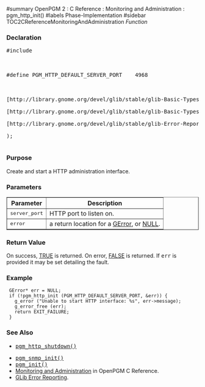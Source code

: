 ﻿#summary OpenPGM 2 : C Reference : Monitoring and Administration : pgm\_http\_init()
#labels Phase-Implementation
#sidebar TOC2CReferenceMonitoringAndAdministration
_Function_
### Declaration ###
<pre>
#include <pgm/http.h><br>
<br>
#define PGM_HTTP_DEFAULT_SERVER_PORT    4968<br>
<br>
[http://library.gnome.org/devel/glib/stable/glib-Basic-Types.html#gboolean gboolean] *pgm_http_init* (<br>
[http://library.gnome.org/devel/glib/stable/glib-Basic-Types.html#guint guint]        server_port,<br>
[http://library.gnome.org/devel/glib/stable/glib-Error-Reporting.html#GError GError]**     error<br>
);<br>
</pre>

### Purpose ###
Create and start a HTTP administration interface.

### Parameters ###

<table cellpadding='5' border='1' cellspacing='0'>
<tr>
<th>Parameter</th>
<th>Description</th>
</tr>
<tr>
<td><tt>server_port</tt></td>
<td>HTTP port to listen on.</td>
</tr><tr>
<td><tt>error</tt></td>
<td>a return location for a <a href='http://library.gnome.org/devel/glib/stable/glib-Error-Reporting.html#GError'>GError</a>, or <a href='http://library.gnome.org/devel/glib/stable/glib-Standard-Macros.html#NULL--CAPS'>NULL</a>.</td>
</tr>
</table>


### Return Value ###
On success, [TRUE](http://library.gnome.org/devel/glib/stable/glib-Standard-Macros.html#TRUE--CAPS) is returned.  On error, [FALSE](http://library.gnome.org/devel/glib/stable/glib-Standard-Macros.html#FALSE--CAPS) is returned.  If <tt>err</tt> is provided it may be set detailing the fault.

### Example ###

```
 GError* err = NULL;
 if (!pgm_http_init (PGM_HTTP_DEFAULT_SERVER_PORT, &err)) {
   g_error ("Unable to start HTTP interface: %s", err->message);
   g_error_free (err);
   return EXIT_FAILURE;
 }
```

### See Also ###
  * <tt><a href='OpenPgm2CReferencePgmHttpShutdown.md'>pgm_http_shutdown()</a></tt><br>
<ul><li><tt><a href='OpenPgm2CReferencePgmSnmpInit.md'>pgm_snmp_init()</a></tt><br>
</li><li><tt><a href='OpenPgm2CReferencePgmInit.md'>pgm_init()</a></tt><br>
</li><li><a href='OpenPgm2CReferenceMonitoringAndAdministration.md'>Monitoring and Administration</a> in OpenPGM C Reference.<br>
</li><li><a href='http://library.gnome.org/devel/glib/stable/glib-Error-Reporting.html'>GLib Error Reporting</a>.